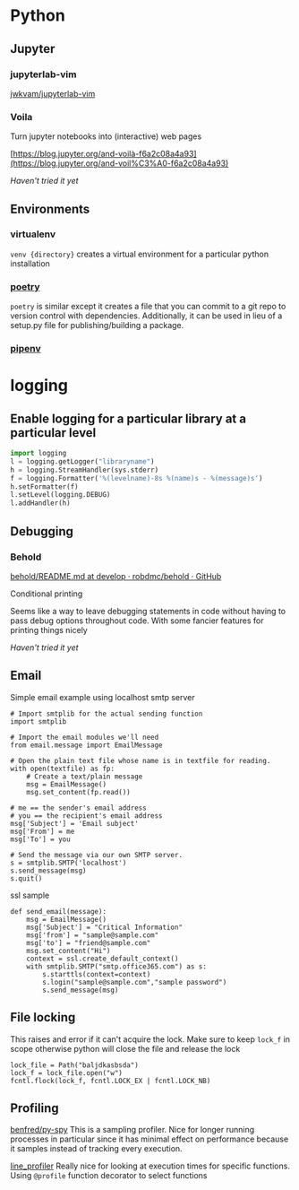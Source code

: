 # Python
## Jupyter 

### jupyterlab-vim

[jwkvam/jupyterlab-vim](https://github.com/jwkvam/jupyterlab-vim)

### Voila

Turn jupyter notebooks into (interactive) web pages

[https://blog.jupyter.org/and-voilà-f6a2c08a4a93](https://blog.jupyter.org/and-voil%C3%A0-f6a2c08a4a93)

_Haven't tried it yet_

## Environments
### virtualenv

`venv {directory}` creates a virtual environment for a particular python installation 

### [poetry](https://python-poetry.org)

`poetry` is similar except it creates a file that you can commit to a git repo to version control with dependencies. Additionally, it can be used in lieu of a setup.py file for publishing/building a package.

### [pipenv](https://pipenv.kennethreitz.org)

# logging

## Enable logging for a particular library at a particular level

```python
import logging
l = logging.getLogger("libraryname")
h = logging.StreamHandler(sys.stderr)
f = logging.Formatter('%(levelname)-8s %(name)s - %(message)s')
h.setFormatter(f)
l.setLevel(logging.DEBUG)
l.addHandler(h)
```

## Debugging

### Behold

[behold/README.md at develop · robdmc/behold · GitHub](https://github.com/robdmc/behold/blob/develop/README.md)

Conditional printing

Seems like a way to leave debugging statements in code without having to pass debug options throughout code. With some fancier features for printing things nicely

_Haven't tried it yet_

## Email

Simple email example using localhost smtp server

    # Import smtplib for the actual sending function
    import smtplib
    
    # Import the email modules we'll need
    from email.message import EmailMessage
    
    # Open the plain text file whose name is in textfile for reading.
    with open(textfile) as fp:
        # Create a text/plain message
        msg = EmailMessage()
        msg.set_content(fp.read())
    
    # me == the sender's email address
    # you == the recipient's email address
    msg['Subject'] = 'Email subject'
    msg['From'] = me
    msg['To'] = you
    
    # Send the message via our own SMTP server.
    s = smtplib.SMTP('localhost')
    s.send_message(msg)
    s.quit()

ssl sample

    def send_email(message):
        msg = EmailMessage()
        msg['Subject'] = "Critical Information"
        msg['from'] = "sample@sample.com"
        msg['to'] = "friend@sample.com"
        msg.set_content("Hi")
        context = ssl.create_default_context()
        with smtplib.SMTP("smtp.office365.com") as s:
            s.starttls(context=context)
            s.login("sample@sample.com","sample password")
            s.send_message(msg)

## File locking

This raises and error if it can't acquire the lock. Make sure to keep `lock_f` in scope otherwise python will close the file and release the lock

    lock_file = Path("baljdkasbsda")
    lock_f = lock_file.open("w")
    fcntl.flock(lock_f, fcntl.LOCK_EX | fcntl.LOCK_NB)

## Profiling

[benfred/py-spy](https://github.com/benfred/py-spy) 
This is a sampling profiler. Nice for longer running processes in particular since it has minimal effect on performance because it samples instead of tracking every execution. 

[line_profiler](https://github.com/rkern/line_profiler)
Really nice for looking at execution times for specific functions. Using `@profile` function decorator to select functions 
